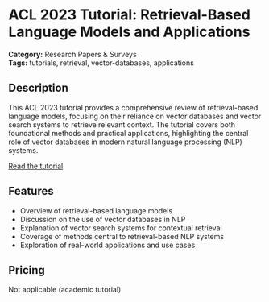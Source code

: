 # ACL 2023 Tutorial: Retrieval-Based Language Models and Applications

**Category:** Research Papers & Surveys  
**Tags:** tutorials, retrieval, vector-databases, applications

## Description
This ACL 2023 tutorial provides a comprehensive review of retrieval-based language models, focusing on their reliance on vector databases and vector search systems to retrieve relevant context. The tutorial covers both foundational methods and practical applications, highlighting the central role of vector databases in modern natural language processing (NLP) systems.

[Read the tutorial](https://aclanthology.org/2023.acl-tutorials.2)

## Features
- Overview of retrieval-based language models
- Discussion on the use of vector databases in NLP
- Explanation of vector search systems for contextual retrieval
- Coverage of methods central to retrieval-based NLP systems
- Exploration of real-world applications and use cases

## Pricing
Not applicable (academic tutorial)
